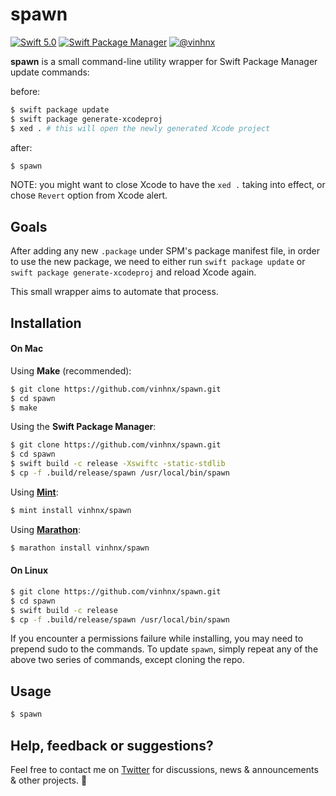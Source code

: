 # spawn

[![Swift 5.0](https://img.shields.io/badge/swift-5.0-orange.svg)](#)
[![Swift Package Manager](https://img.shields.io/badge/spm-compatible-brightgreen.svg?style=flat)](https://swift.org/package-manager)
[![@vinhnx](https://img.shields.io/badge/contact-%40vinhnx-blue.svg)](https://twitter.com/vinhnx)

**spawn** is a small command-line utility wrapper for Swift Package Manager update commands:

before:

```bash
$ swift package update 
$ swift package generate-xcodeproj
$ xed . # this will open the newly generated Xcode project
```

after:

```bash
$ spawn
```

NOTE: you might want to close Xcode to have the `xed .` taking into effect, or chose `Revert` option from Xcode alert.

## Goals

After adding any new `.package` under SPM's package manifest file, in order to use the new package, we need to either run `swift package update` or `swift package generate-xcodeproj` and reload Xcode again.

This small wrapper aims to automate that process.

## Installation

#### On Mac

Using **Make** (recommended):

```bash
$ git clone https://github.com/vinhnx/spawn.git
$ cd spawn
$ make
```

Using the **Swift Package Manager**:

```bash
$ git clone https://github.com/vinhnx/spawn.git
$ cd spawn
$ swift build -c release -Xswiftc -static-stdlib
$ cp -f .build/release/spawn /usr/local/bin/spawn
 ```
 
Using **[Mint](https://github.com/yonaskolb/mint)**:

```bash
$ mint install vinhnx/spawn
```

Using **[Marathon](https://github.com/JohnSundell/Marathon)**:

```bash
$ marathon install vinhnx/spawn
```

#### On Linux

```bash
$ git clone https://github.com/vinhnx/spawn.git
$ cd spawn
$ swift build -c release
$ cp -f .build/release/spawn /usr/local/bin/spawn
```

If you encounter a permissions failure while installing, you may need to prepend sudo to the commands. To update `spawn`, simply repeat any of the above two series of commands, except cloning the repo.

## Usage

```bash
$ spawn
```

## Help, feedback or suggestions?

Feel free to contact me on [Twitter](https://twitter.com/vinhnx) for discussions, news & announcements & other projects. :rocket:
